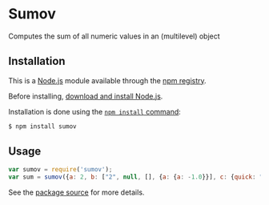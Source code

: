 # Sumov

Computes the sum of all numeric values in an (multilevel) object

## Installation

This is a [Node.js](https://nodejs.org/en/) module available through the
[npm registry](https://www.npmjs.com/).

Before installing, [download and install Node.js](https://nodejs.org/en/download/).

Installation is done using the
[`npm install` command](https://docs.npmjs.com/getting-started/installing-npm-packages-locally):

```bash
$ npm install sumov
```

## Usage

```js
var sumov = require('sumov');
var sum = sumov({a: 2, b: ["2", null, [], {a: {a: -1.0}}], c: {quick: "maths"}});
```

See the [package source](https://github.com/dimitrievski/sumov) for more details.
